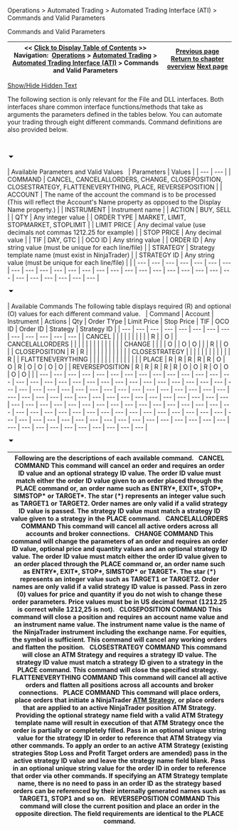﻿


Operations \> Automated Trading \> Automated Trading Interface (ATI) \> Commands and Valid Parameters






















Commands and Valid Parameters







| \<\< [Click to Display Table of Contents](commands_and_valid_parameters.md) \>\> **Navigation:**     [Operations](operations.md) \> [Automated Trading](automated_trading.md) \> [Automated Trading Interface (ATI)](automated_trading_interface_at.md) \> Commands and Valid Parameters | [Previous page](what_can_i_do_and_how_.md) [Return to chapter overview](automated_trading_interface_at.md) [Next page](initialization.md) |
| --- | --- |




[Show/Hide Hidden Text](javascript:HMToggleExpandAll(!HMAnyToggleOpen()) "Click to open/close expanding sections")









The following section is only relevant for the File and DLL interfaces. Both interfaces share common interface functions/methods that take as arguments the parameters defined in the tables below. You can automate your trading through eight different commands. Command definitions are also provided below.


 


![tog_minus](tog_minus.gif)




| Available Parameters and Valid Values     | Parameters | Values | | --- | --- | | COMMAND | CANCEL, CANCELALLORDERS, CHANGE, CLOSEPOSITION, CLOSESTRATEGY, FLATTENEVERYTHING, PLACE, REVERSEPOSITION | | ACCOUNT | The name of the account the command is to be processed (This will reflect the Account's Name property as opposed to the Display Name property.) | | INSTRUMENT | Instrument name | | ACTION | BUY, SELL | | QTY | Any integer value | | ORDER TYPE | MARKET, LIMIT, STOPMARKET, STOPLIMIT | | LIMIT PRICE | Any decimal value (use decimals not commas 1212\.25 for example) | | STOP PRICE | Any decimal value | | TIF | DAY, GTC | | OCO ID | Any string value | | ORDER ID | Any string value (must be unique for each line/file) | | STRATEGY | Strategy template name (must exist in NinjaTrader) | | STRATEGY ID | Any string value (must be unique for each line/file) | |
| --- | --- | --- | --- | --- | --- | --- | --- | --- | --- | --- | --- | --- | --- | --- | --- | --- | --- | --- | --- | --- | --- | --- | --- | --- | --- | --- | --- | --- |



![tog_minus](tog_minus.gif)




| Available Commands The following table displays required (R) and optional (O) values for each different command value.     | Command | Account | Instrument | Actions | Qty | Order TYpe | Limit Price | Stop Price | TIF | OCO ID | Order ID | Strategy | Strategy ID | | --- | --- | --- | --- | --- | --- | --- | --- | --- | --- | --- | --- | --- | | CANCEL |  |  |  |  |  |  |  |  |  | R |  | O | | CANCELALLORDERS |  |  |  |  |  |  |  |  |  |  |  |  | | CHANGE |  |  |  | O |  | O | O |  |  | R |  | O | | CLOSEPOSITION | R | R |  |  |  |  |  |  |  |  |  |  | | CLOSESTRATEGY |  |  |  |  |  |  |  |  |  |  |  | R | | FLATTENEVERYTHING |  |  |  |  |  |  |  |  |  |  |  |  | | PLACE | R | R | R | R | R | O | O | R | O | O | O | O | | REVERSEPOSITION | R | R | R | R | R | O | O | R | O | O | O | O | |
| --- | --- | --- | --- | --- | --- | --- | --- | --- | --- | --- | --- | --- | --- | --- | --- | --- | --- | --- | --- | --- | --- | --- | --- | --- | --- | --- | --- | --- | --- | --- | --- | --- | --- | --- | --- | --- | --- | --- | --- | --- | --- | --- | --- | --- | --- | --- | --- | --- | --- | --- | --- | --- | --- | --- | --- | --- | --- | --- | --- | --- | --- | --- | --- | --- | --- | --- | --- | --- | --- | --- | --- | --- | --- | --- | --- | --- | --- | --- | --- | --- | --- | --- | --- | --- | --- | --- | --- | --- | --- | --- | --- | --- | --- | --- | --- | --- | --- | --- | --- | --- | --- | --- | --- | --- | --- | --- | --- | --- | --- | --- | --- | --- | --- | --- | --- | --- | --- |



![tog_minus](tog_minus.gif)




| Following are the descriptions of each available command.    CANCEL COMMAND This command will cancel an order and requires an order ID value and an optional strategy ID value. The order ID value must match either the order ID value given to an order placed through the PLACE command or, an order name such as ENTRY\*, EXIT\*, STOP\*, SIMSTOP\* or TARGET\*. The star (\*) represents an integer value such as TARGET1 or TARGET2\. Order names are only valid if a valid strategy ID value is passed. The strategy ID value must match a strategy ID value given to a strategy in the PLACE command.    CANCELALLORDERS COMMAND  This command will cancel all active orders across all accounts and broker connections.   CHANGE COMMAND This command will change the parameters of an order and requires an order ID value, optional price and quantity values and an optional strategy ID value. The order ID value must match either the order ID value given to an order placed through the PLACE command or, an order name such as ENTRY\*, EXIT\*, STOP\*, SIMSTOP\* or TARGET\*. The star (\*) represents an integer value such as TARGET1 or TARGET2\. Order names are only valid if a valid strategy ID value is passed. Pass in zero (0\) values for price and quantity if you do not wish to change these order parameters. Price values must be in US decimal format (1212\.25 is correct while 1212,25 is not).    CLOSEPOSITION COMMAND This command will close a position and requires an account name value and an instrument name value. The instrument name value is the name of the NinjaTrader instrument including the exchange name. For equities, the symbol is sufficient. This command will cancel any working orders and flatten the position.    CLOSESTRATEGY COMMAND This command will close an ATM Strategy and requires a strategy ID value. The strategy ID value must match a strategy ID given to a strategy in the PLACE command. This command will close the specified strategy.   FLATTENEVERYTHING COMMAND This command will cancel all active orders and flatten all positions across all accounts and broker connections.    PLACE COMMAND This command will place orders, place orders that initiate a NinjaTrader [ATM Strategy](atm_strategy.md), or place orders that are applied to an active NinjaTrader position ATM Strategy. Providing the optional strategy name field with a valid ATM Strategy template name will result in execution of that ATM Strategy once the order is partially or completely filled. Pass in an optional unique string value for the strategy ID in order to reference that ATM Strategy via other commands. To apply an order to an active ATM Strategy (existing strategies Stop Loss and Profit Target orders are amended) pass in the active strategy ID value and leave the strategy name field blank. Pass in an optional unique string value for the order ID in order to reference that order via other commands. If specifying an ATM Strategy template name, there is no need to pass in an order ID as the strategy based orders can be referenced by their internally generated names such as TARGET1, STOP1 and so on.   REVERSEPOSITION COMMAND This command will close the current position and place an order in the opposite direction. The field requirements are identical to the PLACE command. |
| --- |



 









